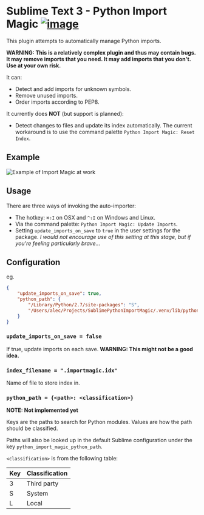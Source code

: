 # Sublime Text 3 - Python Import Magic [![image](https://secure.travis-ci.org/alecthomas/SublimePythonImportMagic.png?branch=master)](https://travis-ci.org/alecthomas/SublimePythonImportMagic)

This plugin attempts to automatically manage Python imports.

**WARNING: This is a relatively complex plugin and thus may contain bugs. It may remove imports that you need. It may add imports that you don't. Use at your own risk.**

It can:

- Detect and add imports for unknown symbols.
- Remove unused imports.
- Order imports according to PEP8.

It currently does **NOT** (but support is planned):

- Detect changes to files and update its index automatically. The current workaround is to use the command palette `Python Import Magic: Reset Index`.

## Example

![Example of Import Magic at work](https://raw.githubusercontent.com/alecthomas/importmagic/master/importmagic.gif)

## Usage

There are three ways of invoking the auto-importer:

- The hotkey: `⌘⇧I` on OSX and `^⇧I` on Windows and Linux.
- Via the command palette: `Python Import Magic: Update Imports`.
- Setting `update_imports_on_save` to `true` in the user settings for the package. *I would not encourage use of this setting at this stage, but if you're feeling particularly brave...*


## Configuration

eg.

```json
{
    "update_imports_on_save": true,
    "python_path": {
        "/Library/Python/2.7/site-packages": "S",
        "/Users/alec/Projects/SublimePythonImportMagic/.venv/lib/python2.7/site-packages": "L"
    }
}
```

### `update_imports_on_save = false`

If true, update imports on each save. **WARNING: This might not be a good idea.**

### `index_filename = ".importmagic.idx"`

Name of file to store index in.

### `python_path = {<path>: <classification>}`

**NOTE: Not implemented yet**

Keys are the paths to search for Python modules. Values are how the path should be classified.

Paths will also be looked up in the default Sublime configuration under the key `python_import_magic_python_path`.

`<classification>` is from the following table:

Key | Classification
--- | -------
3 | Third party
S | System
L | Local
